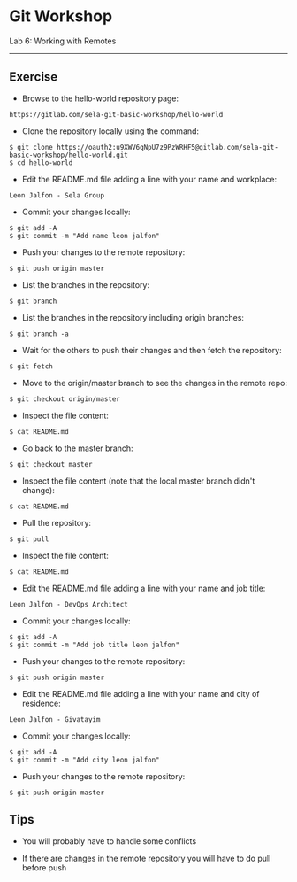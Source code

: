 # Git Workshop
Lab 6: Working with Remotes

---

## Exercise

 - Browse to the hello-world repository page:
```
https://gitlab.com/sela-git-basic-workshop/hello-world
```

 - Clone the repository locally using the command:
```
$ git clone https://oauth2:u9XWV6qNpU7z9PzWRHF5@gitlab.com/sela-git-basic-workshop/hello-world.git
$ cd hello-world
```

 - Edit the README.md file adding a line with your name and workplace:
```
Leon Jalfon - Sela Group
```

 - Commit your changes locally:
```
$ git add -A
$ git commit -m "Add name leon jalfon"
```

 - Push your changes to the remote repository:
```
$ git push origin master
```

 - List the branches in the repository:
```
$ git branch
```

 - List the branches in the repository including origin branches:
```
$ git branch -a
```

 - Wait for the others to push their changes and then fetch the repository:
```
$ git fetch
```

 - Move to the origin/master branch to see the changes in the remote repo:
```
$ git checkout origin/master
```

 - Inspect the file content:
```
$ cat README.md
```

 - Go back to the master branch:
```
$ git checkout master
```

 - Inspect the file content (note that the local master branch didn't change):
```
$ cat README.md
```

 - Pull the repository:
```
$ git pull
```

 - Inspect the file content:
```
$ cat README.md
```

 - Edit the README.md file adding a line with your name and job title:
```
Leon Jalfon - DevOps Architect
```

 - Commit your changes locally:
```
$ git add -A
$ git commit -m "Add job title leon jalfon"
```

 - Push your changes to the remote repository:
```
$ git push origin master
```

 - Edit the README.md file adding a line with your name and city of residence:
```
Leon Jalfon - Givatayim
```

 - Commit your changes locally:
```
$ git add -A
$ git commit -m "Add city leon jalfon"
```

 - Push your changes to the remote repository:
```
$ git push origin master
```


## Tips

 - You will probably have to handle some conflicts
 
 - If there are changes in the remote repository you will have to do pull before push

